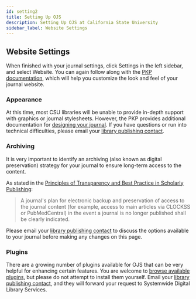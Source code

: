```yaml
---
id: setting2
title: Setting Up OJS
description: Setting Up OJS at California State University
sidebar_label: Website Settings
---
```

## Website Settings
When finished with your journal settings, click Settings in the left sidebar, and select Website. You can again follow along with the [PKP documentation](https://docs.pkp.sfu.ca/learning-ojs/en/settings-website), which will help you customize the look and feel of your journal website.

### Appearance
At this time, most CSU libraries will be unable to provide in-depth support with graphics or journal stylesheets. However, the PKP provides additional documentation for [designing your journal](https://docs.pkp.sfu.ca/designing-your-journal/en/). If you have questions or run into technical difficulties, please email your [library publishing contact](contacts.md).

### Archiving
It is very important to identify an archiving (also known as digital preservation) strategy for your journal to ensure long-term access to the content.

As stated in the [Principles of Transparency and Best Practice in Scholarly Publishing](https://doaj.org/bestpractice):

> A journal's plan for electronic backup and preservation of access to the journal
> content (for example, access to main articles via CLOCKSS or PubMedCentral) in the
> event a journal is no longer published shall be clearly indicated.

Please email your [library publishing contact](contacts.md) to discuss the options available to your journal before making any changes on this page.

### Plugins
There are a growing number of plugins available for OJS that can be very helpful for enhancing certain features. You are welcome to [browse available plugins](https://docs.pkp.sfu.ca/learning-ojs/en/settings-website#plugins), but please do not attempt to install them yourself. Email your [library publishing contact](contacts.md), and they will forward your request to Systemwide Digital Library Services.
